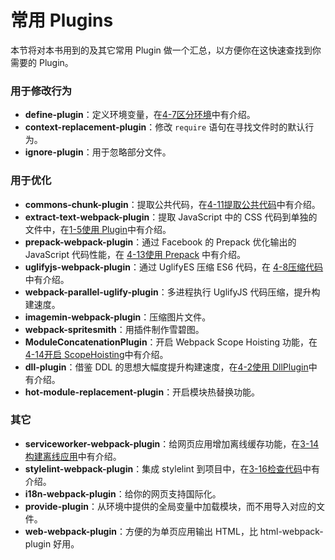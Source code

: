 # 常用 Plugins

本节将对本书用到的及其它常用 Plugin 做一个汇总，以方便你在这快速查找到你需要的 Plugin。

### 用于修改行为

- **define-plugin**：定义环境变量，在[4-7区分环境](http://webpack.wuhaolin.cn/4%E4%BC%98%E5%8C%96/4-7%E5%8C%BA%E5%88%86%E7%8E%AF%E5%A2%83.html)中有介绍。
- **context-replacement-plugin**：修改 `require` 语句在寻找文件时的默认行为。
- **ignore-plugin**：用于忽略部分文件。

### 用于优化

- **commons-chunk-plugin**：提取公共代码，在[4-11提取公共代码](http://webpack.wuhaolin.cn/4%E4%BC%98%E5%8C%96/4-11%E6%8F%90%E5%8F%96%E5%85%AC%E5%85%B1%E4%BB%A3%E7%A0%81.html)中有介绍。
- **extract-text-webpack-plugin**：提取 JavaScript 中的 CSS 代码到单独的文件中，在[1-5使用 Plugin](http://webpack.wuhaolin.cn/1%E5%85%A5%E9%97%A8/1-5%E4%BD%BF%E7%94%A8Plugin.html)中有介绍。
- **prepack-webpack-plugin**：通过 Facebook 的 Prepack 优化输出的 JavaScript 代码性能，在 [4-13使用 Prepack](http://webpack.wuhaolin.cn/4%E4%BC%98%E5%8C%96/4-13%E4%BD%BF%E7%94%A8Prepack.html) 中有介绍。
- **uglifyjs-webpack-plugin**：通过 UglifyES 压缩 ES6 代码，在 [4-8压缩代码](http://webpack.wuhaolin.cn/4%E4%BC%98%E5%8C%96/4-8%E5%8E%8B%E7%BC%A9%E4%BB%A3%E7%A0%81.html)中有介绍。
- **webpack-parallel-uglify-plugin**：多进程执行 UglifyJS 代码压缩，提升构建速度。
- **imagemin-webpack-plugin**：压缩图片文件。
- **webpack-spritesmith**：用插件制作雪碧图。
- **ModuleConcatenationPlugin**：开启 Webpack Scope Hoisting 功能，在[4-14开启 ScopeHoisting](http://webpack.wuhaolin.cn/4%E4%BC%98%E5%8C%96/4-14%E5%BC%80%E5%90%AFScopeHoisting.html)中有介绍。
- **dll-plugin**：借鉴 DDL 的思想大幅度提升构建速度，在[4-2使用 DllPlugin](http://webpack.wuhaolin.cn/4%E4%BC%98%E5%8C%96/4-2%E4%BD%BF%E7%94%A8DllPlugin.html)中有介绍。
- **hot-module-replacement-plugin**：开启模块热替换功能。

### 其它

- **serviceworker-webpack-plugin**：给网页应用增加离线缓存功能，在[3-14 构建离线应用](http://webpack.wuhaolin.cn/3%E5%AE%9E%E6%88%98/3-14%E6%9E%84%E5%BB%BA%E7%A6%BB%E7%BA%BF%E5%BA%94%E7%94%A8.html)中有介绍。
- **stylelint-webpack-plugin**：集成 stylelint 到项目中，在[3-16检查代码](http://webpack.wuhaolin.cn/3%E5%AE%9E%E6%88%98/3-16%E6%A3%80%E6%9F%A5%E4%BB%A3%E7%A0%81.html)中有介绍。
- **i18n-webpack-plugin**：给你的网页支持国际化。
- **provide-plugin**：从环境中提供的全局变量中加载模块，而不用导入对应的文件。
- **web-webpack-plugin**：方便的为单页应用输出 HTML，比 html-webpack-plugin 好用。

